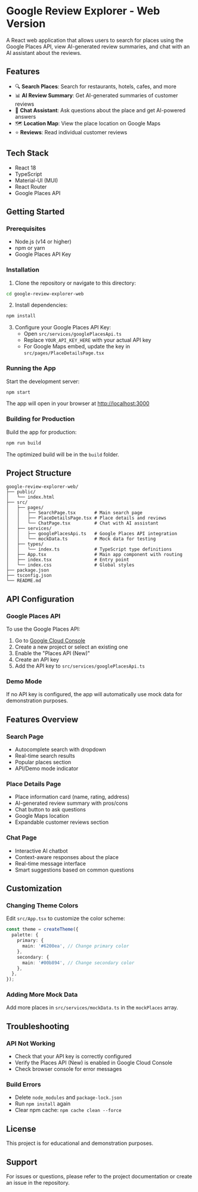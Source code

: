 # Google Review Explorer - Web Version

A React web application that allows users to search for places using the Google Places API, view AI-generated review summaries, and chat with an AI assistant about the reviews.

## Features

- 🔍 **Search Places**: Search for restaurants, hotels, cafes, and more
- 📊 **AI Review Summary**: Get AI-generated summaries of customer reviews
- 💬 **Chat Assistant**: Ask questions about the place and get AI-powered answers
- 🗺️ **Location Map**: View the place location on Google Maps
- ⭐ **Reviews**: Read individual customer reviews

## Tech Stack

- React 18
- TypeScript
- Material-UI (MUI)
- React Router
- Google Places API

## Getting Started

### Prerequisites

- Node.js (v14 or higher)
- npm or yarn
- Google Places API Key

### Installation

1. Clone the repository or navigate to this directory:
```bash
cd google-review-explorer-web
```

2. Install dependencies:
```bash
npm install
```

3. Configure your Google Places API Key:
   - Open `src/services/googlePlacesApi.ts`
   - Replace `YOUR_API_KEY_HERE` with your actual API key
   - For Google Maps embed, update the key in `src/pages/PlaceDetailsPage.tsx`

### Running the App

Start the development server:
```bash
npm start
```

The app will open in your browser at [http://localhost:3000](http://localhost:3000)

### Building for Production

Build the app for production:
```bash
npm run build
```

The optimized build will be in the `build` folder.

## Project Structure

```
google-review-explorer-web/
├── public/
│   └── index.html
├── src/
│   ├── pages/
│   │   ├── SearchPage.tsx       # Main search page
│   │   ├── PlaceDetailsPage.tsx # Place details and reviews
│   │   └── ChatPage.tsx         # Chat with AI assistant
│   ├── services/
│   │   ├── googlePlacesApi.ts   # Google Places API integration
│   │   └── mockData.ts          # Mock data for testing
│   ├── types/
│   │   └── index.ts             # TypeScript type definitions
│   ├── App.tsx                  # Main app component with routing
│   ├── index.tsx                # Entry point
│   └── index.css                # Global styles
├── package.json
├── tsconfig.json
└── README.md
```

## API Configuration

### Google Places API

To use the Google Places API:

1. Go to [Google Cloud Console](https://console.cloud.google.com/)
2. Create a new project or select an existing one
3. Enable the "Places API (New)" 
4. Create an API key
5. Add the API key to `src/services/googlePlacesApi.ts`

### Demo Mode

If no API key is configured, the app will automatically use mock data for demonstration purposes.

## Features Overview

### Search Page
- Autocomplete search with dropdown
- Real-time search results
- Popular places section
- API/Demo mode indicator

### Place Details Page
- Place information card (name, rating, address)
- AI-generated review summary with pros/cons
- Chat button to ask questions
- Google Maps location
- Expandable customer reviews section

### Chat Page
- Interactive AI chatbot
- Context-aware responses about the place
- Real-time message interface
- Smart suggestions based on common questions

## Customization

### Changing Theme Colors

Edit `src/App.tsx` to customize the color scheme:
```typescript
const theme = createTheme({
  palette: {
    primary: {
      main: '#6200ea', // Change primary color
    },
    secondary: {
      main: '#00b894', // Change secondary color
    },
  },
});
```

### Adding More Mock Data

Add more places in `src/services/mockData.ts` in the `mockPlaces` array.

## Troubleshooting

### API Not Working
- Check that your API key is correctly configured
- Verify the Places API (New) is enabled in Google Cloud Console
- Check browser console for error messages

### Build Errors
- Delete `node_modules` and `package-lock.json`
- Run `npm install` again
- Clear npm cache: `npm cache clean --force`

## License

This project is for educational and demonstration purposes.

## Support

For issues or questions, please refer to the project documentation or create an issue in the repository.

